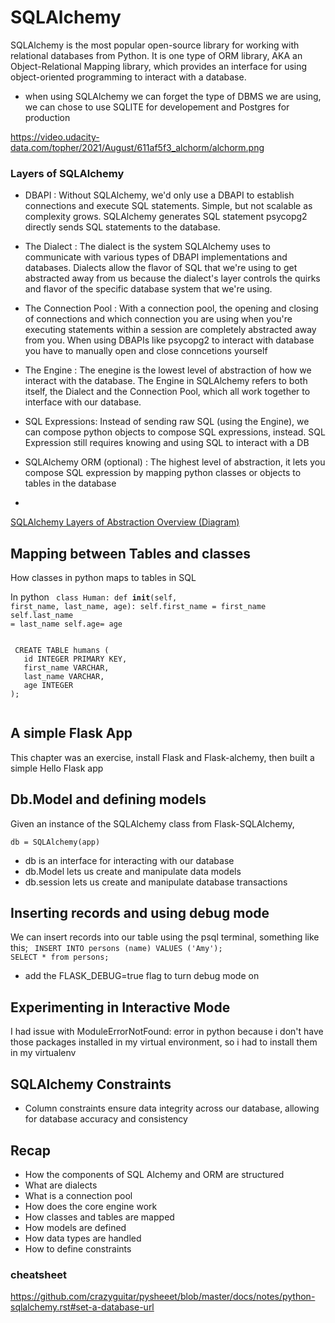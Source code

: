  # SQLAlchemy
SQLAlchemy is the most popular open-source library for working with relational databases from Python.
It is one type of ORM library, AKA an Object-Relational Mapping library, which provides an interface for using 
object-oriented programming to interact with a database.

- when using SQLAlchemy we can forget the type of DBMS we are using, 
we can chose to use SQLITE for developement and Postgres for production

https://video.udacity-data.com/topher/2021/August/611af5f3_alchorm/alchorm.png




### Layers of SQLAlchemy
- DBAPI : Without SQLAlchemy, we'd only use a DBAPI to establish connections and execute SQL statements. Simple, but not scalable as complexity grows. SQLAlchemy generates SQL statement psycopg2 directly sends SQL statements to the database.

- The Dialect : The dialect is the system SQLAlchemy uses to communicate with various types of DBAPI implementations and databases. Dialects allow the flavor of SQL that we're using to get abstracted away from us because the dialect's layer controls the quirks and flavor of the specific database system that we're using.

- The Connection Pool : With a connection pool, the opening and closing of connections and which connection you are using when you're executing statements within a session are completely abstracted away from you. When using DBAPIs like psycopg2 to interact with database you have to manually open and close conncetions yourself

- The Engine : The enegine is the lowest level of abstraction of how we interact with the database. The Engine in SQLAlchemy refers to both itself, the Dialect and the Connection Pool, which all work together to interface with our database.

- SQL Expressions: Instead of sending raw SQL (using the Engine), we can compose python objects to compose SQL expressions, instead. SQL Expression still requires knowing and using SQL to interact with a DB

- SQLAlchemy ORM (optional) : The highest level of abstraction, it lets you compose SQL expression by mapping python classes or objects to tables in the database
- 
[SQLAlchemy Layers of Abstraction Overview (Diagram)](https://video.udacity-data.com/topher/2019/August/5d4de779_sqlalchemy-layers-of-abstraction/sqlalchemy-layers-of-abstraction.png)

## Mapping between Tables and classes
How classes in python maps to tables in SQL 

In python
<code>
 class Human:
   def __init__(self, first_name, last_name, age):
       self.first_name = first_name
       self.last_name = last_name
       self.age= age
 </code>
 
 <code>
 CREATE TABLE humans (
   id INTEGER PRIMARY KEY,
   first_name VARCHAR,
   last_name VARCHAR,
   age INTEGER
);
 </code>
 
 ## A simple Flask App
 This chapter was an exercise, install Flask and Flask-alchemy, then built a simple Hello Flask app
 
 ## Db.Model and defining models
 Given an instance of the SQLAlchemy class from Flask-SQLAlchemy,
 
 <code>db = SQLAlchemy(app) </code>
 
 - db is an interface for interacting with our database
 - db.Model lets us create and manipulate data models
 - db.session lets us create and manipulate database transactions

## Inserting records and using debug mode
We can insert records into our table using the psql terminal, something like this;
<code>
INSERT INTO persons (name) VALUES ('Amy');
SELECT * from persons;
      </code>
      
  - add the FLASK_DEBUG=true flag to turn debug mode on


## Experimenting in Interactive Mode

I had issue with ModuleErrorNotFound: error in python because i don't have those packages installed in my virtual environment, so i had to install them in my virtualenv

## SQLAlchemy Constraints
- Column constraints ensure data integrity across our database, allowing for database accuracy and consistency


## Recap
- How the components of SQL Alchemy and ORM are structured
- What are dialects
- What is a connection pool
- How does the core engine work
- How classes and tables are mapped
- How models are defined
- How data types are handled
- How to define constraints

### cheatsheet
https://github.com/crazyguitar/pysheeet/blob/master/docs/notes/python-sqlalchemy.rst#set-a-database-url
